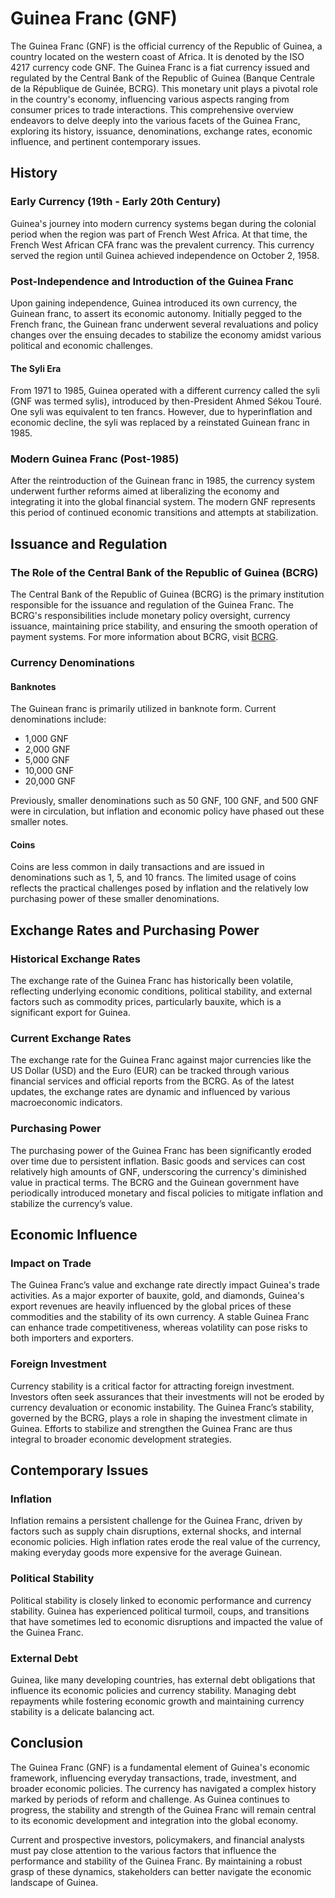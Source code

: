# Guinea Franc (GNF)

The Guinea Franc (GNF) is the official currency of the Republic of Guinea, a country located on the western coast of Africa. It is denoted by the ISO 4217 currency code GNF. The Guinea Franc is a fiat currency issued and regulated by the Central Bank of the Republic of Guinea (Banque Centrale de la République de Guinée, BCRG). This monetary unit plays a pivotal role in the country's economy, influencing various aspects ranging from consumer prices to trade interactions. This comprehensive overview endeavors to delve deeply into the various facets of the Guinea Franc, exploring its history, issuance, denominations, exchange rates, economic influence, and pertinent contemporary issues.

## History

### Early Currency (19th - Early 20th Century)

Guinea's journey into modern currency systems began during the colonial period when the region was part of French West Africa. At that time, the French West African CFA franc was the prevalent currency. This currency served the region until Guinea achieved independence on October 2, 1958.

### Post-Independence and Introduction of the Guinea Franc

Upon gaining independence, Guinea introduced its own currency, the Guinean franc, to assert its economic autonomy. Initially pegged to the French franc, the Guinean franc underwent several revaluations and policy changes over the ensuing decades to stabilize the economy amidst various political and economic challenges.

#### The Syli Era

From 1971 to 1985, Guinea operated with a different currency called the syli (GNF was termed sylis), introduced by then-President Ahmed Sékou Touré. One syli was equivalent to ten francs. However, due to hyperinflation and economic decline, the syli was replaced by a reinstated Guinean franc in 1985.

### Modern Guinea Franc (Post-1985)

After the reintroduction of the Guinean franc in 1985, the currency system underwent further reforms aimed at liberalizing the economy and integrating it into the global financial system. The modern GNF represents this period of continued economic transitions and attempts at stabilization.

## Issuance and Regulation

### The Role of the Central Bank of the Republic of Guinea (BCRG)

The Central Bank of the Republic of Guinea (BCRG) is the primary institution responsible for the issuance and regulation of the Guinea Franc. The BCRG's responsibilities include monetary policy oversight, currency issuance, maintaining price stability, and ensuring the smooth operation of payment systems. For more information about BCRG, visit [BCRG](https://www.bcrg-guinee.org/).

### Currency Denominations

#### Banknotes

The Guinean franc is primarily utilized in banknote form. Current denominations include:

- 1,000 GNF
- 2,000 GNF
- 5,000 GNF
- 10,000 GNF
- 20,000 GNF

Previously, smaller denominations such as 50 GNF, 100 GNF, and 500 GNF were in circulation, but inflation and economic policy have phased out these smaller notes.

#### Coins

Coins are less common in daily transactions and are issued in denominations such as 1, 5, and 10 francs. The limited usage of coins reflects the practical challenges posed by inflation and the relatively low purchasing power of these smaller denominations.

## Exchange Rates and Purchasing Power

### Historical Exchange Rates

The exchange rate of the Guinea Franc has historically been volatile, reflecting underlying economic conditions, political stability, and external factors such as commodity prices, particularly bauxite, which is a significant export for Guinea.

### Current Exchange Rates

The exchange rate for the Guinea Franc against major currencies like the US Dollar (USD) and the Euro (EUR) can be tracked through various financial services and official reports from the BCRG. As of the latest updates, the exchange rates are dynamic and influenced by various macroeconomic indicators.

### Purchasing Power

The purchasing power of the Guinea Franc has been significantly eroded over time due to persistent inflation. Basic goods and services can cost relatively high amounts of GNF, underscoring the currency's diminished value in practical terms. The BCRG and the Guinean government have periodically introduced monetary and fiscal policies to mitigate inflation and stabilize the currency’s value.

## Economic Influence

### Impact on Trade

The Guinea Franc’s value and exchange rate directly impact Guinea's trade activities. As a major exporter of bauxite, gold, and diamonds, Guinea's export revenues are heavily influenced by the global prices of these commodities and the stability of its own currency. A stable Guinea Franc can enhance trade competitiveness, whereas volatility can pose risks to both importers and exporters.

### Foreign Investment

Currency stability is a critical factor for attracting foreign investment. Investors often seek assurances that their investments will not be eroded by currency devaluation or economic instability. The Guinea Franc’s stability, governed by the BCRG, plays a role in shaping the investment climate in Guinea. Efforts to stabilize and strengthen the Guinea Franc are thus integral to broader economic development strategies.

## Contemporary Issues

### Inflation

Inflation remains a persistent challenge for the Guinea Franc, driven by factors such as supply chain disruptions, external shocks, and internal economic policies. High inflation rates erode the real value of the currency, making everyday goods more expensive for the average Guinean.

### Political Stability

Political stability is closely linked to economic performance and currency stability. Guinea has experienced political turmoil, coups, and transitions that have sometimes led to economic disruptions and impacted the value of the Guinea Franc.

### External Debt

Guinea, like many developing countries, has external debt obligations that influence its economic policies and currency stability. Managing debt repayments while fostering economic growth and maintaining currency stability is a delicate balancing act.

## Conclusion

The Guinea Franc (GNF) is a fundamental element of Guinea's economic framework, influencing everyday transactions, trade, investment, and broader economic policies. The currency has navigated a complex history marked by periods of reform and challenge. As Guinea continues to progress, the stability and strength of the Guinea Franc will remain central to its economic development and integration into the global economy.

Current and prospective investors, policymakers, and financial analysts must pay close attention to the various factors that influence the performance and stability of the Guinea Franc. By maintaining a robust grasp of these dynamics, stakeholders can better navigate the economic landscape of Guinea.